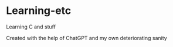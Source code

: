 # Learning-etc
Learning C and stuff

Created with the help of ChatGPT and my own deteriorating sanity
